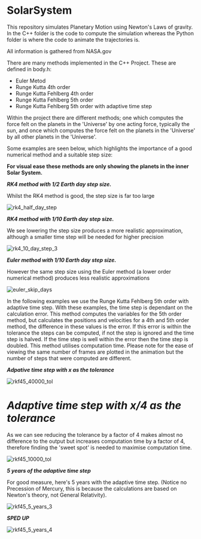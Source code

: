 # SolarSystem

This repository simulates Planetary Motion using Newton's Laws of gravity.
In the C++ folder is the code to compute the simulation whereas the Python folder is where the code to animate the trajectories is.

All information is gathered from NASA.gov

There are many methods implemented in the C++ Project. These are defined in body.h:
* Euler Metod
* Runge Kutta 4th order
* Runge Kutta Fehlberg 4th order
* Runge Kutta Fehlberg 5th order
* Runge Kutta Fehlberg 5th order with adaptive time step

Within the project there are different methods; one which computes the force felt on the planets in the 'Universe' by one acting force, typically the sun, and once which computes the force felt on the planets in the 'Universe' by all other planets in the 'Universe'.

Some examples are seen below, which highlights the importance of a good numerical method and a suitable step size:

**For visual ease these methods are only showing the planets in the inner Solar System.**


***RK4 method with 1/2 Earth day step size.***

Whilst the RK4 method is good, the step size is far too large

![rk4_half_day_step](https://user-images.githubusercontent.com/76100438/112312856-2b5aed00-8c9f-11eb-96b0-61968aaff2fc.gif)


***RK4 method with 1/10 Earth day step size.***

We see lowering the step size produces a more realistic approximation, although a smaller time step will be needed for higher precision

![rk4_10_day_step_3](https://user-images.githubusercontent.com/76100438/112336099-ada1dc00-8cb4-11eb-89a0-d93bfe568c58.gif)


***Euler method with 1/10 Earth day step size.***

However the same step size using the Euler method (a lower order numerical method) produces less realistic approximations

![euler_skip_days](https://user-images.githubusercontent.com/76100438/112338559-cc08d700-8cb6-11eb-8cba-ce5640c236e9.gif)



In the following examples we use the Runge Kutta Fehlberg 5th order with adaptive time step. With these examples, the time step is dependant on the calculation error.
This method computes the variables for the 5th order method, but calculates the positions and velocities for a 4th and 5th order method, the difference in these values is the error. If this error is within the tolerance the steps can be computed, if not the step is ignored and the time step is halved. If the time step is well within the error then the time step is doubled. This method utilises computation time. Please note for the ease of viewing the same number of frames are plotted in the animation but the number of steps that were computed are different.


***Adpative time step with x as the tolerance***

![rkf45_40000_tol](https://user-images.githubusercontent.com/76100438/112339803-e98a7080-8cb7-11eb-9031-cb7db040a7db.gif)


# ***Adaptive time step with x/4 as the tolerance***

As we can see reducing the tolerance by a factor of 4 makes almost no difference to the output but increases computation time by a factor of 4, therefore finding the 'sweet spot' is needed to maximise computation time.

![rkf45_10000_tol](https://user-images.githubusercontent.com/76100438/112339877-f6a75f80-8cb7-11eb-9b32-a7ab1953f48c.gif)


***5 years of the adaptive time step***

For good measure, here's 5 years with the adaptive time step. (Notice no Precession of Mercury, this is because the calculations are based on Newton's theory, not General Relativity).

![rkf45_5_years_3](https://user-images.githubusercontent.com/76100438/112344708-47b95280-8cbc-11eb-9024-9661b2981fc8.gif)

***SPED UP***

![rkf45_5_years_4](https://user-images.githubusercontent.com/76100438/112346136-91ef0380-8cbd-11eb-8be6-96eefe00978d.gif)



